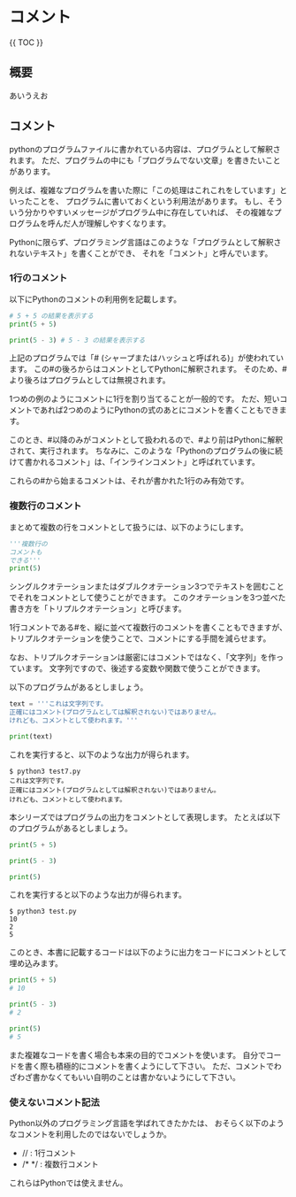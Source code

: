 # コメント

{{ TOC }}

## 概要

あいうえお

## コメント

pythonのプログラムファイルに書かれている内容は、プログラムとして解釈されます。
ただ、プログラムの中にも「プログラムでない文章」を書きたいことがあります。

例えば、複雑なプログラムを書いた際に「この処理はこれこれをしています」といったことを、
プログラムに書いておくという利用法があります。
もし、そういう分かりやすいメッセージがプログラム中に存在していれば、
その複雑なプログラムを呼んだ人が理解しやすくなります。

Pythonに限らず、プログラミング言語はこのような「プログラムとして解釈されないテキスト」を書くことができ、
それを「コメント」と呼んでいます。

### 1行のコメント

以下にPythonのコメントの利用例を記載します。

```python
# 5 + 5 の結果を表示する
print(5 + 5)

print(5 - 3) # 5 - 3 の結果を表示する
```

上記のプログラムでは「# (シャープまたはハッシュと呼ばれる)」が使われています。
この#の後ろからはコメントとしてPythonに解釈されます。
そのため、#より後ろはプログラムとしては無視されます。

1つめの例のようにコメントに1行を割り当てることが一般的です。
ただ、短いコメントであれば2つめのようにPythonの式のあとにコメントを書くこともできます。

このとき、#以降のみがコメントとして扱われるので、#より前はPythonに解釈されて、実行されます。
ちなみに、このような「Pythonのプログラムの後に続けて書かれるコメント」は、「インラインコメント」と呼ばれています。

これらの#から始まるコメントは、それが書かれた1行のみ有効です。

### 複数行のコメント

まとめて複数の行をコメントとして扱うには、以下のようにします。

```python
'''複数行の
コメントも
できる'''
print(5)
```

シングルクオテーションまたはダブルクオテーション3つでテキストを囲むことでそれをコメントとして使うことができます。
このクオテーションを3つ並べた書き方を「トリプルクオテーション」と呼びます。

1行コメントである#を、縦に並べて複数行のコメントを書くこともできますが、
トリプルクオテーションを使うことで、コメントにする手間を減らせます。

なお、トリプルクオテーションは厳密にはコメントではなく、「文字列」を作っています。
文字列ですので、後述する変数や関数で使うことができます。

以下のプログラムがあるとしましょう。

```python
text = '''これは文字列です。
正確にはコメント(プログラムとしては解釈されない)ではありません。
けれども、コメントとして使われます。'''

print(text)
```

これを実行すると、以下のような出力が得られます。

```text
$ python3 test7.py
これは文字列です。
正確にはコメント(プログラムとしては解釈されない)ではありません。
けれども、コメントとして使われます。
```

本シリーズではプログラムの出力をコメントとして表現します。
たとえば以下のプログラムがあるとしましょう。

```python
print(5 + 5)

print(5 - 3)

print(5)
```

これを実行すると以下のような出力が得られます。

```text
$ python3 test.py
10
2
5
```

このとき、本書に記載するコードは以下のように出力をコードにコメントとして埋め込みます。

```python
print(5 + 5)
# 10

print(5 - 3)
# 2

print(5)
# 5
```

また複雑なコードを書く場合も本来の目的でコメントを使います。
自分でコードを書く際も積極的にコメントを書くようにして下さい。
ただ、コメントでわざわざ書かなくてもいい自明のことは書かないようにして下さい。

### 使えないコメント記法

Python以外のプログラミング言語を学ばれてきたかたは、
おそらく以下のようなコメントを利用したのではないでしょうか。

* // : 1行コメント
* /\* \*/ : 複数行コメント

これらはPythonでは使えません。

